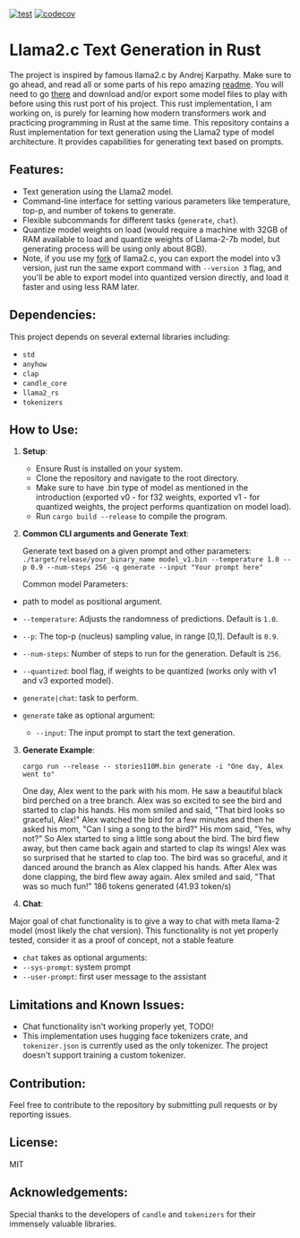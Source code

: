 [![test](https://github.com/ademyanchuk/llama2-rs/actions/workflows/test.yaml/badge.svg)](https://github.com/ademyanchuk/llama2-rs/actions/workflows/test.yaml)
[![codecov](https://codecov.io/github/ademyanchuk/llama2-rs/graph/badge.svg?token=FAWFPD6BQF)](https://codecov.io/github/ademyanchuk/llama2-rs)
# Llama2.c Text Generation in Rust

The project is inspired by famous llama2.c by Andrej Karpathy. Make sure to go ahead, and read all or some parts of his repo amazing [readme](https://github.com/karpathy/llama2.c/tree/master). You will need to go [there](https://github.com/karpathy/llama2.c/tree/master#models) and download and/or export some model files to play with before using this rust port of his project. This rust implementation, I am working on, is purely for learning how modern transformers work and practicing programming in Rust at the same time. This repository contains a Rust implementation for text generation using the Llama2 type of model architecture. It provides capabilities for generating text based on prompts.

## Features:
- Text generation using the Llama2 model.
- Command-line interface for setting various parameters like temperature, top-p, and number of tokens to generate.
- Flexible subcommands for different tasks (`generate`, `chat`).
- Quantize model weights on load (would require a machine with 32GB of RAM available to load and quantize weights of Llama-2-7b model, but generating process will be using only about 8GB).
- Note, if you use my [fork](https://github.com/ademyanchuk/llama2.c) of llama2.c, you can export the model into v3 version, just run the same export command with `--version 3` flag, and you'll be able to export model into quantized version directly, and load it faster and using less RAM later.

## Dependencies:

This project depends on several external libraries including:
- `std`
- `anyhow`
- `clap`
- `candle_core`
- `llama2_rs`
- `tokenizers`

## How to Use:

1. **Setup**:
   - Ensure Rust is installed on your system.
   - Clone the repository and navigate to the root directory.
   - Make sure to have .bin type of model as mentioned in the introduction (exported v0 - for f32 weights, exported v1 - for quantized weights, the project performs quantization on model load).
   - Run `cargo build --release` to compile the program.

2. **Common CLI arguments and Generate Text**:

   Generate text based on a given prompt and other parameters:
   `./target/release/your_binary_name model_v1.bin --temperature 1.0 --p 0.9 --num-steps 256 -q generate --input "Your prompt here"`

   Common model Parameters:
- path to model as positional argument.
- `--temperature`: Adjusts the randomness of predictions. Default is `1.0`.
- `--p`: The top-p (nucleus) sampling value, in range [0,1]. Default is `0.9`.
- `--num-steps`: Number of steps to run for the generation. Default is `256`.
- `--quantized`: bool flag, if weights to be quantized (works only with v1 and v3 exported model).

- `generate|chat`: task to perform.
- `generate` take as optional argument:
    - `--input`: The input prompt to start the text generation.


3. **Generate Example**:

   `cargo run --release -- stories110M.bin generate -i "One day, Alex went to"`
    
    One day, Alex went to the park with his mom. He saw a beautiful black bird perched on a tree branch. 
    Alex was so excited to see the bird and started to clap his hands. His mom smiled and said, "That bird looks so graceful, Alex!"
    Alex watched the bird for a few minutes and then he asked his mom, "Can I sing a song to the bird?" His mom said, "Yes, why not?"
    So Alex started to sing a little song about the bird. The bird flew away, but then came back again and started to clap its wings! Alex was so surprised that he started to clap too. 
    The bird was so graceful, and it danced around the branch as Alex clapped his hands. After Alex was done clapping, the bird flew away again. Alex smiled and said, "That was so much fun!"
    186 tokens generated (41.93 token/s)

4. **Chat**:

Major goal of chat functionality is to give a way to chat with meta llama-2 model (most likely the chat version).
This functionality is not yet properly tested, consider it as a proof of concept, not a stable feature
- `chat` takes as optional arguments:
- `--sys-prompt`: system prompt
- `--user-prompt`: first user message to the assistant

## Limitations and Known Issues:
- Chat functionality isn't working properly yet, TODO!
- This implementation uses hugging face tokenizers crate, and `tokenizer.json` is currently used as the only tokenizer. The project doesn't support training a custom tokenizer.

## Contribution:
Feel free to contribute to the repository by submitting pull requests or by reporting issues.

## License:
MIT

## Acknowledgements:
Special thanks to the developers of `candle` and `tokenizers` for their immensely valuable libraries.